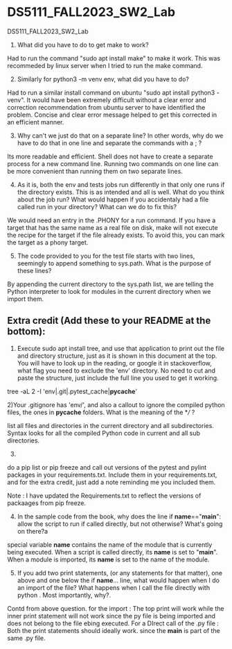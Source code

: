 # DS5111_FALL2023_SW2_Lab
DS5111_FALL2023_SW2_Lab

1) What did you have to do to get make to work?

Had to run the command "sudo apt install make" to make it work. This was recommeded by linux server when I tried to run the make command. 

2) Similarly for python3 -m venv env, what did you have to do? 

Had to run a similar install command on ubuntu "sudo apt install python3 -venv". It would have been extremely difficult without a clear error and correction recommendation from ubuntu server to have identified the problem. Concise and clear error message helped to get this corrected in an efficient manner.

3) Why can't we just do that on a separate line? In other words, why do we have to do that in one line and separate the commands with a ; ?

Its more readable and efficient. Shell does not have to create a separate process for a new command line. Running two commands on one line can be more convenient than running them on two separate lines.

4) As it is, both the env and tests jobs run differently in that only one runs if the directory exists. This is as intended and all is well. What do you think about the job run? What would happen if you accidentaly had a file called run in your directory? What can we do to fix this?

We would need an entry in the .PHONY for a run command. If you have a target that has the same name as a real file on disk, make will not execute the recipe for the target if the file already exists. To avoid this, you can mark the target as a phony target.

5) The code provided to you for the test file starts with two lines, seemingly to append something to sys.path. What is the purpose of these lines?

By appending the current directory to the sys.path list, we are telling the Python interpreter to look for modules in the current directory when we import them.


## Extra credit (Add these to your README at the bottom):

1)  Execute sudo apt install tree, and use that application to print out the file and directory structure, just as it is shown in this document at the top. You will have to look up in the reading, or google it in stackoverflow, what flag you need to exclude the 'env' directory. No need to cut and paste the structure, just include the full line you used to get it working.

tree -aL 2 -I 'env|.git|.pytest_cache|__pycache__'

2)Your .gitignore has 'env/', and also a callout to ignore the compiled python files, the ones in __pycache__ folders. What is the meaning of the **/* ?

list all files and directories in the current directory and all subdirectories. Syntax looks for all the compiled Python code in current and all sub directories.

3)
do a pip list or pip freeze and call out versions of the pytest and pylint packages in your requirements.txt. Include them in your requirements.txt, and for the extra credit, just add a note reminding me you included them.

Note : I have updated the Requirements.txt to reflect the versions of packaages from pip freeze. 

4) In the sample code from the book, why does the line if __name__=="__main__": allow the script to run if called directly, but not otherwise? What's going on there?a

special variable __name__ contains the name of the module that is currently being executed. When a script is called directly, its __name__ is set to "__main__". When a module is imported, its __name__ is set to the name of the module.


5) If you add two print statements, (or any statements for that matter), one above and one below the if __name__... line, what would happen when I do an import of the file? What happens when I call the file directly with python <filename>. Most importantly, why?.

Contd from above question. for the import : The top print will work while the inner print statement will not work since the py file is being imported and does not belong to the file ebing executed. 
For a DIrect call of the .py file : Both the print statements should ideally work. since the __main__ is part of the same .py file. 

